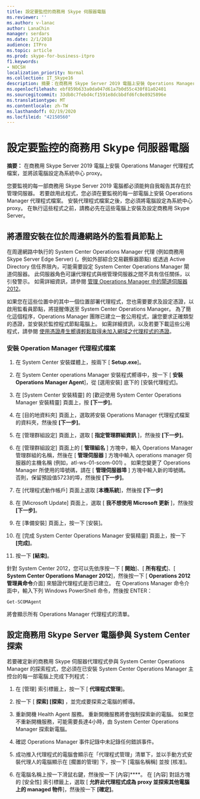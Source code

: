 ```yaml
---
title: 設定要監控的商務用 Skype 伺服器電腦
ms.reviewer: ''
ms.author: v-lanac
author: LanaChin
manager: serdars
ms.date: 2/1/2018
audience: ITPro
ms.topic: article
ms.prod: skype-for-business-itpro
f1.keywords:
- NOCSH
localization_priority: Normal
ms.collection: IT_Skype16
description: 摘要：在商務用 Skype Server 2019 電腦上安裝 Operations Manager 代理程式檔案，並將該電腦設定為系統中心 proxy。
ms.openlocfilehash: ebf859b633a0da047d61a7b0d55c430f81a02401
ms.sourcegitcommit: 33db8c7febd4cf1591e8dcbbdfd6fc8e8925896e
ms.translationtype: MT
ms.contentlocale: zh-TW
ms.lasthandoff: 02/19/2020
ms.locfileid: "42150560"
---
```

# <a name="configure-the-skype-for-business-server-computers-that-will-be-monitored"></a>設定要監控的商務用 Skype 伺服器電腦

**摘要：** 在商務用 Skype Server 2019 電腦上安裝 Operations Manager 代理程式檔案，並將該電腦設定為系統中心 proxy。

您要監視的每一部商務用 Skype Server 2019 電腦都必須能夠自我報告其存在於管理伺服器。 若要啟用此程式，您必須在要監視的每一部電腦上安裝 Operations Manager 代理程式檔案。 安裝代理程式檔案之後，您必須將電腦設定為系統中心 proxy。 在執行這些程式之前，請務必先在這些電腦上安裝及設定商務用 Skype Server。

## <a name="installing-a-certificate-on-a-watcher-node-located-outside-the-perimeter-network"></a>將憑證安裝在位於周邊網路外的監看員節點上
<a name="watcher_node_outside"> </a>

在周邊網路中執行的 System Center Operations Manager 代理 (例如商務用 Skype Server Edge Server)  (，例如外部綜合交易觀察器節點) 或透過 Active Directory 信任界限內，可能需要設定 System Center Operations Manager 閘道伺服器。 此伺服器角色可讓代理程式與根管理伺服器之間不具有信任關係，以引發警示。 如需詳細資訊，請參閱 [管理 Operations Manager 中的閘道伺服器 2012](https://technet.microsoft.com/library/hh212823.aspx)。

如果您在這些位置中的其中一個位置部署代理程式，您也需要要求及設定憑證，以啟用監看員節點，將提醒傳送至 System Center Operations Manager。 為了簡化這個程序，Operations Manager 團隊已建立一套公用程式，讓您要求正確類型的憑證，並安裝於監控程式節點電腦上。 如需詳細資訊，以及若要下載這些公用程式，請參閱 [使用憑證產生嚮導輕鬆取得未加入網域之代理程式的憑證](https://go.microsoft.com/fwlink/p/?LinkID=267421&amp;amp;clcid=0x409)。

### <a name="installing-the-operation-manager-agent-files"></a>安裝 Operation Manager 代理程式檔案

1. 在 System Center 安裝媒體上，按兩下 [ **Setup.exe**]。

2. 在 System Center operations Manager 安裝程式嚮導中，按一下 [ **安裝 Operations Manager Agent**]，從 [選用安裝] 底下的 [安裝代理程式]。

3. 在 [System Center 安裝精靈] 的 [歡迎使用 System Center Operations Manager 安裝精靈] 頁面上，按 **[下一步]**。

4. 在 [目的地資料夾] 頁面上，選取將安裝 Operations Manager 代理程式檔案的資料夾，然後按 **[下一步]**。

5. 在 [管理群組設定] 頁面上，選取 [ **指定管理群組資訊** ]，然後按 **[下一步]**。

6. 在 [管理群組設定] 頁面上的 [ **管理組名** ] 方塊中，輸入 Operations Manager 管理群組的名稱，然後在 [ **管理伺服器** ] 方塊中輸入 operations manager 伺服器的主機名稱 (例如，atl-ws-01-scom-001) 。 如果您變更了 Operations Manager 所使用的埠號碼，請在 [ **管理伺服器埠** ] 方塊中輸入新的埠號碼。 否則，保留預設值5723的埠，然後按 **[下一步]**。

7. 在 [代理程式動作帳戶] 頁面上選取 [**本機系統**]，然後按 **[下一步]**

8. 在 [Microsoft Update] 頁面上，選取 [ **我不想使用 Microsoft 更新** ]，然後按 **[下一步]**。

9. 在 [準備安裝] 頁面上，按一下 [安裝]。

10. 在 [完成 System Center Operations Manager 安裝精靈] 頁面上，按一下 **[完成]**。

11. 按一下 **[結束]**。

針對 System Center 2012，您可以先依序按一下 [ **開始**]、[ **所有程式**]、[ **System Center Operations Manager 2012**]，然後按一下 [ **Operations 2012 管理員命令**介面] 來驗證代理程式是否已建立。 在 Operations Manager 命令介面中，輸入下列 Windows PowerShell 命令，然後按 ENTER：
```PowerShell
Get-SCOMAgent
```

將會顯示所有 Operations Manager 代理程式的清單。
## <a name="configuring-the-skype-for-business-server-computer-to-participate-in-system-center-discovery"></a>設定商務用 Skype Server 電腦參與 System Center 探索
<a name="watcher_node_outside"> </a>

若要確定新的商務用 Skype 伺服器代理程式參與 System Center Operations Manager 的探索程式，您必須在已安裝 System Center Operations Manager 主控台的每一部電腦上完成下列程式：

1. 在 [管理] 索引標籤上，按一下 [ **代理程式管理**]。

2. 按一下 [ **探索] [探索]** ，並完成要探索之電腦的嚮導。

3. 重新開機 Health Agent 服務。 重新開機服務將會強制探索新的電腦。 如果您不重新開機服務，可能需要長達4小時，由 System Center Operations Manager 探索新電腦。

4. 確認 Operations Manager 事件記錄中未記錄任何錯誤事件。

5. 成功推入代理程式的電腦會顯示在「代理程式管理」清單下，並以手動方式安裝代理人的電腦顯示在 [擱置的管理] 下，按一下 [電腦名稱稱] 並按 [核准]。

6. 在電腦名稱上按一下滑鼠右鍵，然後按一下 [內容]****。 在 [內容] 對話方塊的 [安全性] 索引標籤上，選取 [ **允許此代理程式成為 proxy 並探索其他電腦上的 managed 物件**]，然後按一下 **[確定]**。


